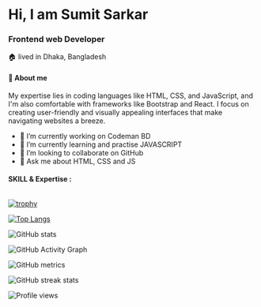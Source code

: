 
# Hi, I am Sumit Sarkar

### Frontend web Developer
🏠 lived in Dhaka, Bangladesh

#### 👤 About me
My expertise lies in coding languages like HTML, CSS, and JavaScript, and I'm also comfortable with frameworks like Bootstrap and React. I focus on creating user-friendly and visually appealing interfaces that make navigating websites a breeze.


- 💼 I’m currently working on Codeman BD
- 🌱 I’m currently learning and practise JAVASCRIPT 
- 👯 I’m looking to collaborate on GitHub 
- 💬 Ask me about HTML, CSS and JS

#### SKILL & Expertise :
<img src="https://www.bing.com/images/search?view=detailV2&ccid=jbg63RKC&id=047C91CECDF03389C5554A81272E80D28DEB6BBA&thid=OIP.jbg63RKCpLmoSNS07XYlmwHaHc&mediaurl=https%3a%2f%2fwww.drupal.org%2ffiles%2fproject-images%2ffont_awesome_logo.png&cdnurl=https%3a%2f%2fth.bing.com%2fth%2fid%2fR.8db83add1282a4b9a848d4b4ed76259b%3frik%3dumvrjdKALieBSg%26pid%3dImgRaw%26r%3d0&exph=498&expw=495&q=fontawaresome&simid=608005471051780818&FORM=IRPRST&ck=101C19ABE37AF5E1C116861DF3D4DF8D&selectedIndex=3&itb=0" alt="">


[![trophy](https://github-profile-trophy.vercel.app/?username=SUMITSARKAR89)](https://github.com/ryo-ma/github-profile-trophy)

[![Top Langs](https://github-readme-stats.vercel.app/api/top-langs/?username=SUMITSARKAR89)](https://github.com/anuraghazra/github-readme-stats)

![GitHub stats](https://github-readme-stats.vercel.app/api?username=SUMITSARKAR89&show_icons=true)  

![GitHub Activity Graph](https://activity-graph.herokuapp.com/graph?username=SUMITSARKAR89)  

![GitHub metrics](https://metrics.lecoq.io/SUMITSARKAR89)  

![GitHub streak stats](https://streak-stats.demolab.com/?user=SUMITSARKAR89)  

![Profile views](https://gpvc.arturio.dev/SUMITSARKAR89)  
